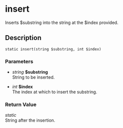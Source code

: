 # insert
Inserts $substring into the string at the $index provided.

## Description
`static insert(string $substring, int $index)`

### Parameters
* _string_ __$substring__  
String to be inserted.

* _int_ __$index__  
The index at which to insert the substring.


### Return Value
_static_  
String after the insertion.